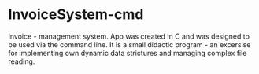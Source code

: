 # InvoiceSystem-cmd
Invoice - management system. App was created in C and was designed to be used via the command line. It is a small didactic program - an excersise for implementing own dynamic data strictures and managing complex file reading.
